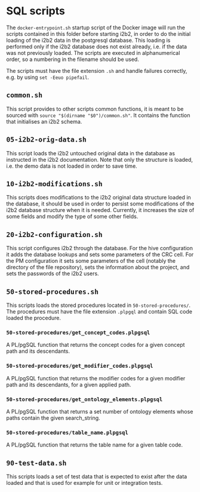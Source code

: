 # SQL scripts
The `docker-entrypoint.sh` startup script of the Docker image will run the scripts contained in this folder before
starting i2b2, in order to do the initial loading of the i2b2 data in the postgresql database.
This loading is performed only if the i2b2 database does not exist already, i.e. if the data was not previously loaded.
The scripts are executed in alphanumerical order, so a numbering in the filename should be used.

The scripts must have the file extension `.sh` and handle failures correctly, e.g. by using `set -Eeuo pipefail`.

## `common.sh`
This script provides to other scripts common functions, it is meant to be sourced with `source "$(dirname "$0")/common.sh"`.
It contains the function that initialises an i2b2 schema.

## `05-i2b2-orig-data.sh`
This script loads the i2b2 untouched original data in the database as instructed in the i2b2 documentation.
Note that only the structure is loaded, i.e. the demo data is not loaded in order to save time.

## `10-i2b2-modifications.sh`
This scripts does modifications to the i2b2 original data structure loaded in the database, it should be used in order
to persist some modifications of the i2b2 database structure when it is needed.
Currently, it increases the size of some fields and modify the type of some other fields.

## `20-i2b2-configuration.sh`
This script configures i2b2 through the database.
For the hive configuration it adds the database lookups and sets some parameters of the CRC cell.
For the PM configuration it sets some parameters of the cell (notably the directory of the file repository),
sets the information about the project, and sets the passwords of the i2b2 users.

## `50-stored-procedures.sh`
This scripts loads the stored procedures located in `50-stored-procedures/`.
The procedures must have the file extension `.plpgql` and contain SQL code loaded the procedure.

### `50-stored-procedures/get_concept_codes.plpgsql`
A PL/pgSQL function that returns the concept codes for a given concept path and its descendants.

### `50-stored-procedures/get_modifier_codes.plpgsql`
A PL/pgSQL function that returns the modifier codes for a given modifier path and its descendants, for a given applied
path.

### `50-stored-procedures/get_ontology_elements.plpgsql`
A PL/pgSQL function that returns a set number of ontology elements whose paths contain the given search_string.

### `50-stored-procedures/table_name.plpgsql`
A PL/pgSQL function that returns the table name for a given table code.

## `90-test-data.sh`
This scripts loads a set of test data that is expected to exist after the data loaded and that is used for example for 
unit or integration tests.
